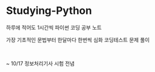 # Studying-Python

하루에 적어도 1시간씩 파이썬 코딩 공부 노트  </br>

가장 기초적인 문법부터 한달마다 한번씩 심화 코딩테스트 문제 풀이

</br>

~ 10/17 정보처리기사 시험 전념
